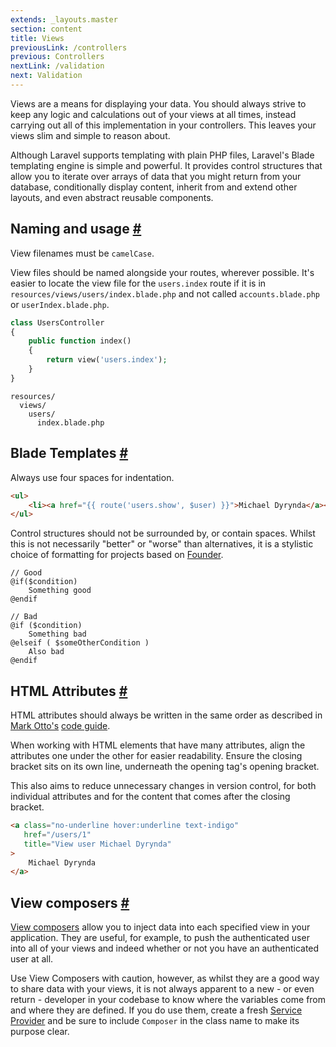 ```yaml
---
extends: _layouts.master
section: content
title: Views
previousLink: /controllers
previous: Controllers
nextLink: /validation
next: Validation
---
```


Views are a means for displaying your data. You should always strive to keep any logic and calculations out of your views at all times, instead carrying out all of this implementation in your controllers. This leaves your views slim and simple to reason about.

Although Laravel supports templating with plain PHP files, Laravel's Blade templating engine is simple and powerful. It provides control structures that allow you to iterate over arrays of data that you might return from your database, conditionally display content, inherit from and extend other layouts, and even abstract reusable components.

## Naming and usage <a class="text-grey" name="naming-and-usage" href="#naming-and-usage">#</a>

View filenames must be `camelCase`.

View files should be named alongside your routes, wherever possible. It's easier to locate the view file for the `users.index` route if it is in `resources/views/users/index.blade.php` and not called `accounts.blade.php` or `userIndex.blade.php`.

```php
class UsersController
{
    public function index()
    {
        return view('users.index');
    }
}
```

```
resources/
  views/
    users/
      index.blade.php
```

## Blade Templates <a class="text-grey" name="blade-templates" href="#blade-templates">#</a>

Always use four spaces for indentation.

```html
<ul>
    <li><a href="{{ route('users.show', $user) }}">Michael Dyrynda</a></li>
</ul>
```

Control structures should not be surrounded by, or contain spaces. Whilst this is not necessarily "better" or "worse" than alternatives, it is a stylistic choice of formatting for projects based on [Founder](https://github.com/michaeldyrynda/founder).

```
// Good
@if($condition)
    Something good
@endif

// Bad
@if ($condition)
    Something bad
@elseif ( $someOtherCondition )
    Also bad
@endif
```

## HTML Attributes <a class="text-grey" name="html-attributes" href="#html-attributes">#</a>

HTML attributes should always be written in the same order as described in [Mark Otto's](https://twitter.com/mdo) [code guide](http://codeguide.co/#html-attribute-order).

When working with HTML elements that have many attributes, align the attributes one under the other for easier readability. Ensure the closing bracket sits on its own line, underneath the opening tag's opening bracket.

This also aims to reduce unnecessary changes in version control, for both individual attributes and for the content that comes after the closing bracket.

```html
<a class="no-underline hover:underline text-indigo"
   href="/users/1"
   title="View user Michael Dyrynda"
>
    Michael Dyrynda
</a>
```

## View composers <a class="text-grey" name="view-composers" href="#view-composers">#</a>

<a href="https://laravel.com/docs/5.5/views#view-composers">View composers</a> allow you to inject data into each specified view in your application. They are useful, for example, to push the authenticated user into all of your views and indeed whether or not you have an authenticated user at all.

Use View Composers with caution, however, as whilst they are a good way to share data with your views, it is not always apparent to a new - or even return - developer in your codebase to know where the variables come from and where they are defined. If you do use them, create a fresh [Service Provider](https://laravel.com/docs/5.5/providers) and be sure to include `Composer` in the class name to make its purpose clear.
